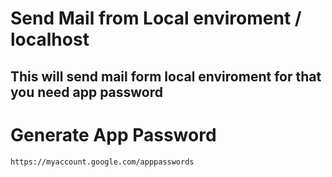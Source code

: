 # Send Mail from Local enviroment / localhost 
## This will send mail form local enviroment for that you need app password 

# Generate App Password
```
https://myaccount.google.com/apppasswords
```
